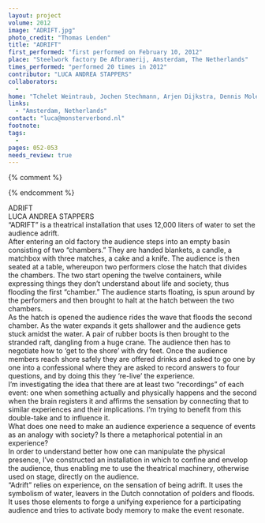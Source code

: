```yaml
---
layout: project
volume: 2012
image: "ADRIFT.jpg"
photo_credit: "Thomas Lenden"
title: "ADRIFT"
first_performed: "first performed on February 10, 2012"
place: "Steelwork factory De Afbramerij, Amsterdam, The Netherlands"
times_performed: "performed 20 times in 2012"
contributor: "LUCA ANDREA STAPPERS"
collaborators: 
  - 
home: "Tchelet Weintraub, Jochen Stechmann, Arjen Dijkstra, Dennis Molendijk, DasArts, Thomas Lenden"
links: 
  - "Amsterdam, Netherlands"
contact: "luca@monsterverbond.nl"
footnote: 
tags: 
  - 
pages: 052-053
needs_review: true
---
```


{% comment %} 

{% endcomment %}

 ADRIFT  
 LUCA ANDREA STAPPERS  
 “ADRIFT” is a theatrical installation that uses 12,000 liters of water to set the audience adrift.  
 After entering an old factory the audience steps into an empty basin consisting of two “chambers.” They are handed blankets, a candle, a matchbox with three matches, a cake and a knife. The audience is then seated at a table, whereupon two performers close the hatch that divides the chambers. The two start opening the twelve containers, while expressing things they don’t understand about life and society, thus flooding the first “chamber.” The audience starts floating, is spun around by the performers and then brought to halt at the hatch between the two chambers.  
 As the hatch is opened the audience rides the wave that floods the second chamber. As the water expands it gets shallower and the audience gets stuck amidst the water. A pair of rubber boots is then brought to the stranded raft, dangling from a huge crane. The audience then has to negotiate how to ‘get to the shore’ with dry feet. Once the audience members reach shore safely they are offered drinks and asked to go one by one into a confessional where they are asked to record answers to four questions, and by doing this they ‘re-live’ the experience.  
 I’m investigating the idea that there are at least two “recordings” of each event: one when something actually and physically happens and the second when the brain registers it and affirms the sensation by connecting that to similar experiences and their implications. I’m trying to benefit from this double-take and to influence it.  
 What does one need to make an audience experience a sequence of events as an analogy with society? Is there a metaphorical potential in an experience?  
 In order to understand better how one can manipulate the physical presence, I’ve constructed an installation in which to confine and envelop the audience, thus enabling me to use the theatrical machinery, otherwise used on stage, directly on the audience.  
 “Adrift” relies on experience, on the sensation of being adrift. It uses the symbolism of water, leavers in the Dutch connotation of polders and floods. It uses those elements to forge a unifying experience for a participating audience and tries to activate body memory to make the event resonate.  

